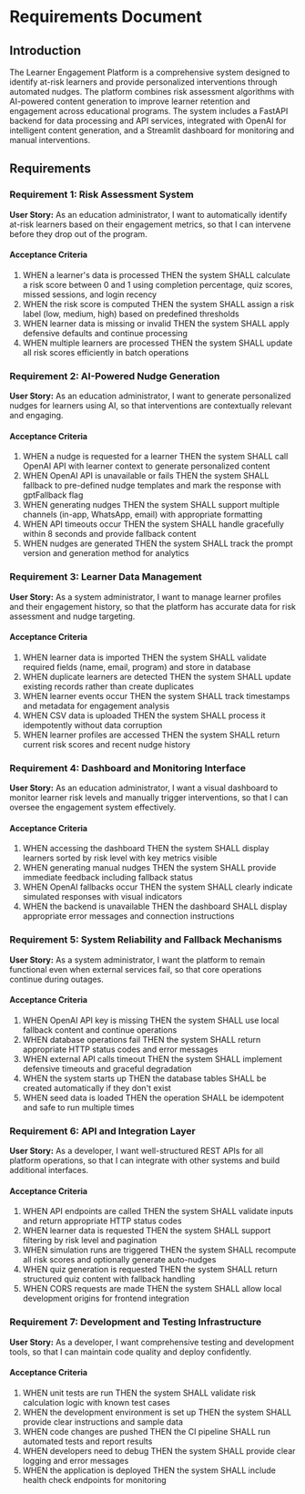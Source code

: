 # Requirements Document

## Introduction

The Learner Engagement Platform is a comprehensive system designed to identify at-risk learners and provide personalized interventions through automated nudges. The platform combines risk assessment algorithms with AI-powered content generation to improve learner retention and engagement across educational programs. The system includes a FastAPI backend for data processing and API services, integrated with OpenAI for intelligent content generation, and a Streamlit dashboard for monitoring and manual interventions.

## Requirements

### Requirement 1: Risk Assessment System

**User Story:** As an education administrator, I want to automatically identify at-risk learners based on their engagement metrics, so that I can intervene before they drop out of the program.

#### Acceptance Criteria

1. WHEN a learner's data is processed THEN the system SHALL calculate a risk score between 0 and 1 using completion percentage, quiz scores, missed sessions, and login recency
2. WHEN the risk score is computed THEN the system SHALL assign a risk label (low, medium, high) based on predefined thresholds
3. WHEN learner data is missing or invalid THEN the system SHALL apply defensive defaults and continue processing
4. WHEN multiple learners are processed THEN the system SHALL update all risk scores efficiently in batch operations

### Requirement 2: AI-Powered Nudge Generation

**User Story:** As an education administrator, I want to generate personalized nudges for learners using AI, so that interventions are contextually relevant and engaging.

#### Acceptance Criteria

1. WHEN a nudge is requested for a learner THEN the system SHALL call OpenAI API with learner context to generate personalized content
2. WHEN OpenAI API is unavailable or fails THEN the system SHALL fallback to pre-defined nudge templates and mark the response with gptFallback flag
3. WHEN generating nudges THEN the system SHALL support multiple channels (in-app, WhatsApp, email) with appropriate formatting
4. WHEN API timeouts occur THEN the system SHALL handle gracefully within 8 seconds and provide fallback content
5. WHEN nudges are generated THEN the system SHALL track the prompt version and generation method for analytics

### Requirement 3: Learner Data Management

**User Story:** As a system administrator, I want to manage learner profiles and their engagement history, so that the platform has accurate data for risk assessment and nudge targeting.

#### Acceptance Criteria

1. WHEN learner data is imported THEN the system SHALL validate required fields (name, email, program) and store in database
2. WHEN duplicate learners are detected THEN the system SHALL update existing records rather than create duplicates
3. WHEN learner events occur THEN the system SHALL track timestamps and metadata for engagement analysis
4. WHEN CSV data is uploaded THEN the system SHALL process it idempotently without data corruption
5. WHEN learner profiles are accessed THEN the system SHALL return current risk scores and recent nudge history

### Requirement 4: Dashboard and Monitoring Interface

**User Story:** As an education administrator, I want a visual dashboard to monitor learner risk levels and manually trigger interventions, so that I can oversee the engagement system effectively.

#### Acceptance Criteria

1. WHEN accessing the dashboard THEN the system SHALL display learners sorted by risk level with key metrics visible
2. WHEN generating manual nudges THEN the system SHALL provide immediate feedback including fallback status
3. WHEN OpenAI fallbacks occur THEN the system SHALL clearly indicate simulated responses with visual indicators
4. WHEN the backend is unavailable THEN the dashboard SHALL display appropriate error messages and connection instructions

### Requirement 5: System Reliability and Fallback Mechanisms

**User Story:** As a system administrator, I want the platform to remain functional even when external services fail, so that core operations continue during outages.

#### Acceptance Criteria

1. WHEN OpenAI API key is missing THEN the system SHALL use local fallback content and continue operations
2. WHEN database operations fail THEN the system SHALL return appropriate HTTP status codes and error messages
3. WHEN external API calls timeout THEN the system SHALL implement defensive timeouts and graceful degradation
4. WHEN the system starts up THEN the database tables SHALL be created automatically if they don't exist
5. WHEN seed data is loaded THEN the operation SHALL be idempotent and safe to run multiple times

### Requirement 6: API and Integration Layer

**User Story:** As a developer, I want well-structured REST APIs for all platform operations, so that I can integrate with other systems and build additional interfaces.

#### Acceptance Criteria

1. WHEN API endpoints are called THEN the system SHALL validate inputs and return appropriate HTTP status codes
2. WHEN learner data is requested THEN the system SHALL support filtering by risk level and pagination
3. WHEN simulation runs are triggered THEN the system SHALL recompute all risk scores and optionally generate auto-nudges
4. WHEN quiz generation is requested THEN the system SHALL return structured quiz content with fallback handling
5. WHEN CORS requests are made THEN the system SHALL allow local development origins for frontend integration

### Requirement 7: Development and Testing Infrastructure

**User Story:** As a developer, I want comprehensive testing and development tools, so that I can maintain code quality and deploy confidently.

#### Acceptance Criteria

1. WHEN unit tests are run THEN the system SHALL validate risk calculation logic with known test cases
2. WHEN the development environment is set up THEN the system SHALL provide clear instructions and sample data
3. WHEN code changes are pushed THEN the CI pipeline SHALL run automated tests and report results
4. WHEN developers need to debug THEN the system SHALL provide clear logging and error messages
5. WHEN the application is deployed THEN the system SHALL include health check endpoints for monitoring